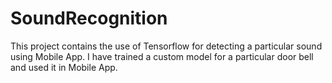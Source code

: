 # SoundRecognition
This project contains the use of Tensorflow for detecting a particular sound using Mobile App. I have trained a custom model for a particular door bell and used it in Mobile App.
